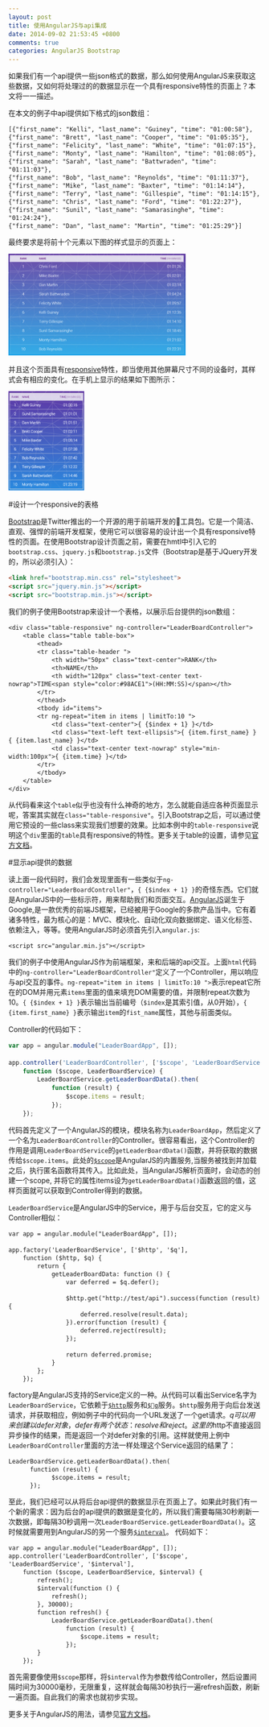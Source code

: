 ```yaml
---
layout: post
title: 使用AngularJS与api集成
date: 2014-09-02 21:53:45 +0800
comments: true
categories: AngularJS Bootstrap
---
```

如果我们有一个api提供一些json格式的数据，那么如何使用AngularJS来获取这些数据，又如何将处理过的的数据显示在一个具有responsive特性的页面上？本文将一一描述。

在本文的例子中api提供如下格式的json数组：

```
[{"first_name": "Kelli", "last_name": "Guiney", "time": "01:00:58"},
{"first_name": "Brett", "last_name": "Cooper", "time": "01:05:35"},
{"first_name": "Felicity", "last_name": "White", "time": "01:07:15"},
{"first_name": "Monty", "last_name": "Hamilton", "time": "01:08:05"},
{"first_name": "Sarah", "last_name": "Battwraden", "time": "01:11:03"},
{"first_name": "Bob", "last_name": "Reynolds", "time": "01:11:37"},
{"first_name": "Mike", "last_name": "Baxter", "time": "01:14:14"},
{"first_name": "Terry", "last_name": "Gillespie", "time": "01:14:15"},
{"first_name": "Chris", "last_name": "Ford", "time": "01:22:27"},
{"first_name": "Sunil", "last_name": "Samarasinghe", "time": "01:24:24"},
{"first_name": "Dan", "last_name": "Martin", "time": "01:25:29"}]
```

最终要求是将前十个元素以下图的样式显示的页面上：

<img src="/images/img_for_angularjs_demo/showresult.png" alt="" width="70%">

并且这个页面具有[responsive](http://en.wikipedia.org/wiki/Responsive_web_design)特性，即当使用其他屏幕尺寸不同的设备时，其样式会有相应的变化。在手机上显示的结果如下图所示：

<img src="/images/img_for_angularjs_demo/phone.png" alt="" width="30%" />

#设计一个responsive的表格

[Bootstrap](http://getbootstrap.com/)是Twitter推出的一个开源的用于前端开发的工具包。它是一个简洁、直观、强悍的前端开发框架，使用它可以很容易的设计出一个具有responsive特性的页面。在使用Bootstrap设计页面之前，需要在hmtl中引入它的`bootstrap.css`、`jquery.js`和`bootstrap.js`文件（Bootstrap是基于JQuery开发的，所以必须引入）：

```html
<link href="bootstrap.min.css" rel="stylesheet">
<script src="jquery.min.js"></script>
<script src="bootstrap.min.js"></script>
```

我们的例子使用Bootstrap来设计一个表格，以展示后台提供的json数组：

```
<div class="table-responsive" ng-controller="LeaderBoardController">
    <table class="table table-box">
        <thead>
        <tr class="table-header ">
            <th width="50px" class="text-center">RANK</th>
            <th>NAME</th>
            <th width="120px" class="text-center text-nowrap">TIME<span style="color:#98ACE1">(HH:MM:SS)</span></th>
        </tr>
        </thead>
        <tbody id="items">
        <tr ng-repeat="item in items | limitTo:10 ">
            <td class="text-center">{ {$index + 1} }</td>
            <td class="text-left text-ellipsis">{ {item.first_name} } { {item.last_name} }</td>
            <td class="text-center text-nowrap" style="min-width:100px">{ {item.time} }</td>
        </tr>
        </tbody>
    </table>
</div>
```
从代码看来这个`table`似乎也没有什么神奇的地方，怎么就能自适应各种页面显示呢，答案其实就在`class="table-responsive"`。引入Bootstrap之后，可以通过使用它预设的一些class来实现我们想要的效果。比如本例中的`table-responsive`说明这个`div`里面的`table`具有responsive的特性。更多关于table的设置，请参见[官方文档](http://getbootstrap.com/css/#tables)。

#显示api提供的数据

读上面一段代码时，我们会发现里面有一些类似于`ng-controller="LeaderBoardController"`，`{ {$index + 1} }`的奇怪东西。它们就是AngularJS中的一些标示符，用来帮助我们和页面交互。[AngularJS](https://angularjs.org/)诞生于Google,是一款优秀的前端JS框架，已经被用于Google的多款产品当中。它有着诸多特性，最为核心的是：MVC、模块化、自动化双向数据绑定、语义化标签、依赖注入，等等。使用AngularJS时必须首先引入`angular.js`:

```
<script src="angular.min.js"></script>
```
我们的例子中使用AngularJS作为前端框架，来和后端的api交互。上面`html`代码中的`ng-controller="LeaderBoardController"`定义了一个Controller，用以响应与api交互的事件。`ng-repeat="item in items | limitTo:10 ">`表示repeat它所在的DOM并用元素`items`里面的值来填充DOM需要的值，并限制repeat次数为10。`{ {$index + 1} }`表示输出当前编号（`$index`是其索引值，从0开始），`{ {item.first_name} }`表示输出`item`的`fist_name`属性，其他与前面类似。

Controller的代码如下：

```js
var app = angular.module("LeaderBoardApp", []);

app.controller('LeaderBoardController', ['$scope', 'LeaderBoardService'],
    function ($scope, LeaderBoardService) {
        LeaderBoardService.getLeaderBoardData().then(
            function (result) {
                $scope.items = result;
            });
    });
```
代码首先定义了一个AngularJS的模块，模块名称为`LeaderBoardApp`，然后定义了一个名为`LeaderBoardController`的Controller。很容易看出，这个Controller的作用是调用`LeaderBoardService`的`getLeaderBoardData()`函数，并将获取的数据传给`$scope.items`。此处的[`$scope`](https://docs.angularjs.org/guide/scope)是AngularJS的内置服务,当服务被找到并加载之后，执行匿名函数将其传入。比如此处，当AngularJS解析页面时，会动态的创建一个scope, 并将它的属性items设为`getLeaderBoardData()`函数返回的值，这样页面就可以获取到Controller得到的数据。

`LeaderBoardService`是AngularJS中的Service，用于与后台交互，它的定义与Controller相似：

```
var app = angular.module("LeaderBoardApp", []);

app.factory('LeaderBoardService', ['$http', '$q'],
    function ($http, $q) {
        return {
            getLeaderBoardData: function () {
                var deferred = $q.defer();

                $http.get("http://test/api").success(function (result) {
                    deferred.resolve(result.data);
                }).error(function (result) {
                    deferred.reject(result);
                });

                return deferred.promise;
            }
        };
    });
```

factory是AngularJS支持的Service定义的一种。从代码可以看出Service名字为`LeaderBoardService`，它依赖于[`$http`](https://docs.angularjs.org/api/ng/service/$http)服务和[`$q`](https://docs.angularjs.org/api/ng/service/$q)服务。`$http`服务用于向后台发送请求，并获取相应，例如例子中的代码向一个URL发送了一个get请求。$q可以用来创建以defer对象，defer有两个状态：resolve和reject。这里的$http不直接返回异步操作的结果，而是返回一个对defer对象的引用。这样就使用上例中`LeaderBoardController`里面的方法一样处理这个Service返回的结果了：

```
LeaderBoardService.getLeaderBoardData().then(
	  function (result) {
        	$scope.items = result;
	  });
```

至此，我们已经可以从将后台api提供的数据显示在页面上了。如果此时我们有一个新的需求：因为后台的api提供的数据是变化的，所以我们需要每隔30秒刷新一次数据，即每隔30秒调用一次`LeaderBoardService.getLeaderBoardData()`。这时候就需要用到AngularJS的另一个服务[`$interval`](https://docs.angularjs.org/api/ng/service/$interval)。
代码如下：

```
var app = angular.module("LeaderBoardApp", []);
app.controller('LeaderBoardController', ['$scope', 'LeaderBoardService', '$interval'],
    function ($scope, LeaderBoardService, $interval) {
        refresh();
        $interval(function () {
            refresh();
        }, 30000);
        function refresh() {
            LeaderBoardService.getLeaderBoardData().then(
                function (result) {
                    $scope.items = result;
                });
        }
    });
```
首先需要像使用`$scope`那样，将`$interval`作为参数传给Controller，然后设置间隔时间为30000毫秒，无限重复，这样就会每隔30秒执行一遍refresh函数，刷新一遍页面。自此我们的需求也就初步实现。

更多关于AngularJS的用法，请参见[官方文档](https://docs.angularjs.org/api)。

